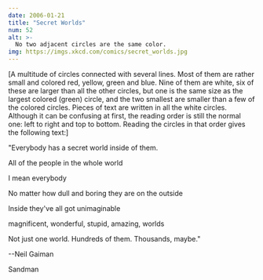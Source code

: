 ```yaml
---
date: 2006-01-21
title: "Secret Worlds"
num: 52
alt: >-
  No two adjacent circles are the same color.
img: https://imgs.xkcd.com/comics/secret_worlds.jpg
---
```

[A multitude of circles connected with several lines. Most of them are rather small and colored red, yellow, green and blue. Nine of them are white, six of these are larger than all the other circles, but one is the same size as the largest colored (green) circle, and the two smallest are smaller than a few of the colored circles. Pieces of text are written in all the white circles. Although it can be confusing at first, the reading order is still the normal one: left to right and top to bottom. Reading the circles in that order gives the following text:]

"Everybody has a secret world inside of them.

All of the people in the whole world

I mean everybody

No matter how dull and boring they are on the outside

Inside they've all got unimaginable

magnificent, wonderful, stupid, amazing, worlds

Not just one world. Hundreds of them. Thousands, maybe."

--Neil Gaiman

Sandman
